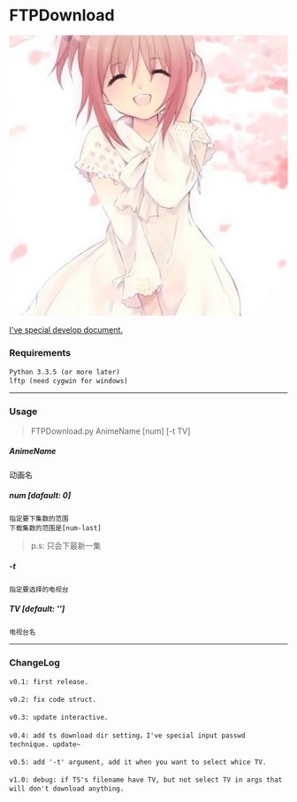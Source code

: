 FTPDownload
===========

   ![LittleKey](https://github.com/LittleKey/gallery/blob/master/MyPic.png?raw=true)

   [I've special develop document.](https://github.com/LittleKey/FTPDownload/blob/master/src/README.md)



### Requirements

    Python 3.3.5 (or more later)
    lftp (need cygwin for windows)

------------------------
### Usage

   > FTPDownload.py AnimeName [num] [-t TV]

##### AnimeName
   动画名

##### num [dafault: 0]
    指定要下集数的范围
    下载集数的范围是[num-last]
   
   >p.s: 只会下最新一集

##### -t
    指定要选择的电视台

##### TV [default: '']
    电视台名


------------------------
### ChangeLog

    v0.1: first release.

    v0.2: fix code struct.    

    v0.3: update interactive.

    v0.4: add ts download dir setting，I've special input passwd technique. update~

    v0.5: add '-t' argument, add it when you want to select whice TV.

    v1.0: debug: if TS's filename have TV, but not select TV in args that will don't download anything.